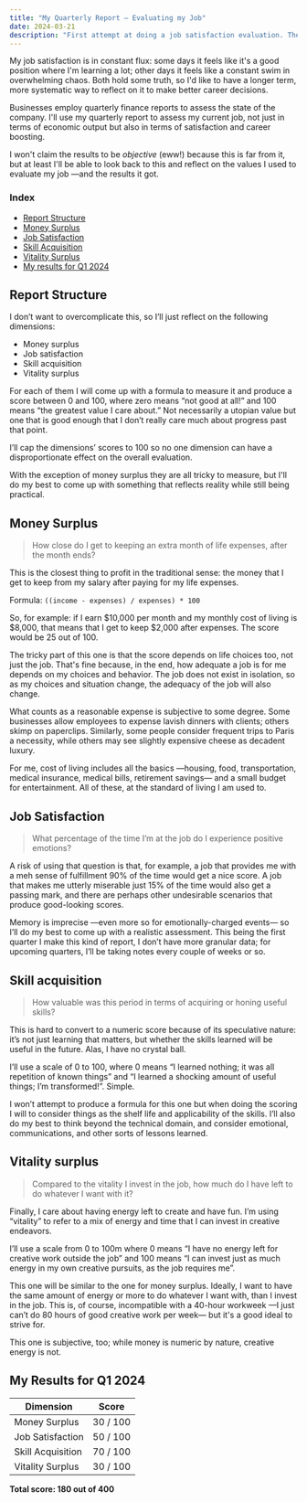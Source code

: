 ```yaml
---
title: "My Quarterly Report — Evaluating my Job"
date: 2024-03-21
description: "First attempt at doing a job satisfaction evaluation. The results are kind of... meh."
---
```


My job satisfaction is in constant flux: some days it feels like it's a good position where I'm learning a lot; other days it feels like a constant swim in overwhelming chaos. Both hold some truth, so I'd like to have a longer term, more systematic way to reflect on it to make better career decisions.

Businesses employ quarterly finance reports to assess the state of the company. I'll use my quarterly report to assess my current job, not just in terms of economic output but also in terms of satisfaction and career boosting.

I won't claim the results to be _objective_ (eww!) because this is far from it, but at least I'll be able to look back to this and reflect on the values I used to evaluate my job —and the results it got.

### Index
- [Report Structure](#report-structure)
- [Money Surplus](#money-surplus)
- [Job Satisfaction](#job-satisfaction)
- [Skill Acquisition](#skill-acquisition)
- [Vitality Surplus](#vitality-surplus)
- [My results for Q1 2024](#my-results-for-q1-2024)

## Report Structure
I don’t want to overcomplicate this, so I’ll just reflect on the following dimensions:

- Money surplus
- Job satisfaction
- Skill acquisition
- Vitality surplus

For each of them I will come up with a formula to measure it and produce a score between 0 and 100, where zero means “not good at all!” and 100 means “the greatest value I care about.” Not necessarily a utopian value but one that is good enough that I don’t really care much about progress past that point.

I’ll cap the dimensions’ scores to 100 so no one dimension can have a disproportionate effect on the overall evaluation.

With the exception of money surplus they are all tricky to measure, but I'll do my best to come up with something that reflects reality while still being practical.

## Money Surplus

> How close do I get to keeping an extra month of life expenses, after the month ends?

This is the closest thing to profit in the traditional sense: the money that I get to keep from my salary after paying for my life expenses.

Formula: `((income - expenses) / expenses) * 100`

So, for example: if I earn $10,000 per month and my monthly cost of living is $8,000, that means that I get to keep $2,000 after expenses. The score would be 25 out of 100.

The tricky part of this one is that the score depends on life choices too, not just the job. That's fine because, in the end, how adequate a job is for me depends on my choices and behavior. The job does not exist in isolation, so as my choices and situation change, the adequacy of the job will also change.

What counts as a reasonable expense is subjective to some degree. Some businesses allow employees to expense lavish dinners with clients; others skimp on paperclips. Similarly, some people consider frequent trips to Paris a necessity, while others may see slightly expensive cheese as decadent luxury.

For me, cost of living includes all the basics —housing, food, transportation, medical insurance, medical bills, retirement savings— and a small budget for entertainment. All of these, at the standard of living I am used to.

## Job Satisfaction

> What percentage of the time I’m at the job do I experience positive emotions?

A risk of using that question is that, for example, a job that provides me with a meh sense of fulfillment 90% of the time would get a nice score. A job that makes me utterly miserable just 15% of the time would also get a passing mark, and there are perhaps other undesirable scenarios that produce good-looking scores.

Memory is imprecise —even more so for emotionally-charged events— so I’ll do my best to come up with a realistic assessment. This being the first quarter I make this kind of report, I don’t have more granular data; for upcoming quarters, I’ll be taking notes every couple of weeks or so.

## Skill acquisition

> How valuable was this period in terms of acquiring or honing useful skills?

This is hard to convert to a numeric score because of its speculative nature: it’s not just learning that matters, but whether the skills learned will be useful in the future. Alas, I have no crystal ball.

I’ll use a scale of 0 to 100, where 0 means “I learned nothing; it was all repetition of known things” and “I learned a shocking amount of useful things; I’m transformed!”. Simple.

I won’t attempt to produce a formula for this one but when doing the scoring I will to consider things as the shelf life and applicability of the skills. I’ll also do my best to think beyond the technical domain, and consider emotional, communications, and other sorts of lessons learned.

## Vitality surplus

> Compared to the vitality I invest in the job, how much do I have left to do whatever I want with it?

Finally, I care about having energy left to create and have fun. I’m using “vitality” to refer to a mix of energy and time that I can invest in creative endeavors.

I’ll use a scale from 0 to 100m where 0 means “I have no energy left for creative work outside the job” and 100 means “I can invest just as much energy in my own creative pursuits, as the job requires me”.

This one will be similar to the one for money surplus. Ideally, I want to have the same amount of energy or more to do whatever I want with, than I invest in the job. This is, of course, incompatible with a 40-hour workweek —I just can’t do 80 hours of good creative work per week— but it's a good ideal to strive for.

This one is subjective, too; while money is numeric by nature, creative energy is not.

## My Results for Q1 2024

|Dimension|Score|
|---------|--------|
|Money Surplus|30 / 100|
|Job Satisfaction|50 / 100|
|Skill Acquisition|70 / 100|
|Vitality Surplus|30 / 100|

**Total score: 180 out of 400**
